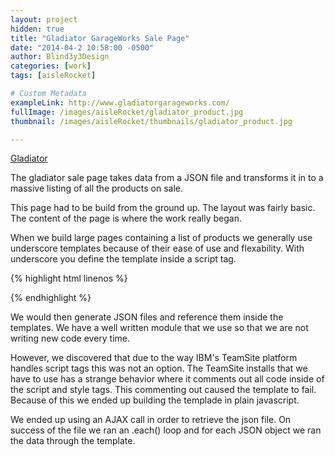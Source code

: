 ```yaml
---
layout: project
hidden: true
title: "Gladiator GarageWorks Sale Page"
date: "2014-04-2 10:58:00 -0500"
author: Blind3y3Design
categories: [work]
tags: [aisleRocket]

# Custom Metadata
exampleLink: http://www.gladiatorgarageworks.com/
fullImage: /images/aisleRocket/gladiator_product.jpg
thumbnail: /images/aisleRocket/thumbnails/gladiator_product.jpg

---
```


[Gladiator](http://www.gladiatorgarageworks.com/global_Product-Sale.content.html)

The gladiator sale page takes data from a JSON file and transforms it in to a massive listing of all the products on sale.

<!--more-->

This page had to be build from the ground up. The layout was fairly basic. The content of the page is where the work really began.

When we build large pages containing a list of products we generally use underscore templates because of their ease of use and flexability. With underscore you define the template inside a script tag. 

{% highlight html linenos %}
<script type="template">
	//You put your template data here
	<%= Variable %>
</script>
{% endhighlight %}


We would then generate JSON files and reference them inside the templates. We have a well written module that we use so that we are not writing new code every time.

However, we discovered that due to the way IBM's TeamSite platform handles script tags this was not an option. The TeamSite installs that we have to use has a strange behavior where it comments out all code inside of the script and style tags. This commenting out caused the template to fail. Because of this we ended up building the templade in plain javascript.

We ended up using an AJAX call in order to retrieve the json file. On success of the file we ran an .each() loop and for each JSON object we ran the data through the template.